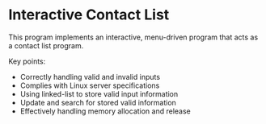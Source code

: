 # Interactive Contact List

This program implements an interactive, menu-driven program that acts as a contact list program.

Key points:
- Correctly handling valid and invalid inputs
- Complies with Linux server specifications
- Using linked-list to store valid input information
- Update and search for stored valid information
- Effectively handling memory allocation and release
